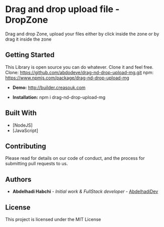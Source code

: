 # Drag and drop upload file - DropZone

Drag and drop Zone, upload your files either by click inside the zone or by drag it inside the zone

## Getting Started

This Library is open source you can do whatever.
Clone it and feel free.
Clone: https://github.com/abdodeve/drag-nd-drop-upload-mg.git
npm: https://www.npmjs.com/package/drag-nd-drop-upload-mg

* **Demo:** http://builder.creasouk.com

* **Installation:** npm i drag-nd-drop-upload-mg



## Built With

* [NodeJS]
* [JavaScript]

## Contributing

Please read for details on our code of conduct, and the process for submitting pull requests to us.

## Authors

* **Abdelhadi Habchi** - *Initial work & FullStack developer* - [AbdelhadiDev](https://abdelhadidev.com)

## License

This project is licensed under the MIT License
